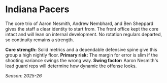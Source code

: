 # Indiana Pacers

The core trio of Aaron Nesmith, Andrew Nembhard, and Ben Sheppard gives the staff a clear identity to start from.
The front office kept the core intact and will lean on internal development.
No rotation regulars departed, so continuity remains a strength.

**Core strength:** Solid metrics and a dependable defensive spine give this group a high nightly floor.
**Primary risk:** The margin for error is slim if the shooting variance swings the wrong way.
**Swing factor:** Aaron Nesmith's lead guard reps will determine how dynamic the offense looks.

_Season: 2025-26_
